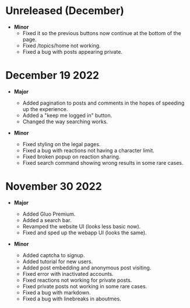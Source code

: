 # Unreleased (December)

- **Minor**
    - Fixed it so the previous buttons now continue at the bottom of the page.
    - Fixed /topics/home not working.
    - Fixed a bug with posts appearing private.

# December 19 2022

- **Major**
    - Added pagination to posts and comments in the hopes of speeding up the experience. 
    - Added a "keep me logged in" button.
    - Changed the way searching works.

- **Minor**
    - Fixed styling on the legal pages.
    - Fixed a bug with reactions not having a character limit.
    - Fixed broken popup on reaction sharing.
    - Fixed search command showing wrong results in some rare cases.

# November 30 2022

- **Major**
    - Added Gluo Premium.
    - Added a search bar.
    - Revamped the website UI (looks less basic now).
    - Fixed and sped up the webapp UI (looks the same).

- **Minor**
    - Added captcha to signup.
    - Added tutorial for new users.
    - Added post embedding and anonymous post visiting.
    - Fixed error with inactivated accounts.
    - Fixed reactions not working for private posts.
    - Fixed private posts not working in some rare cases.
    - Fixed a bug with markdown.
    - Fixed a bug with linebreaks in aboutmes.